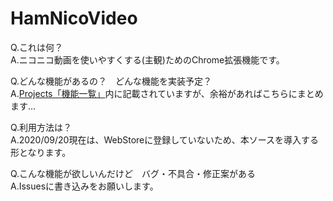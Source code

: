 # HamNicoVideo

Q.これは何？  
A.ニコニコ動画を使いやすくする(主観)ためのChrome拡張機能です。

Q.どんな機能があるの？　どんな機能を実装予定？  
A.[Projects「機能一覧」](https://github.com/hukihamu/HamNicoVideo/projects/1)内に記載されていますが、余裕があればこちらにまとめます...

Q.利用方法は？  
A.2020/09/20現在は、WebStoreに登録していないため、本ソースを導入する形となります。

Q.こんな機能が欲しいんだけど　バグ・不具合・修正案がある  
A.Issuesに書き込みをお願いします。
